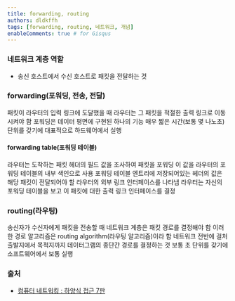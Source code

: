 ```yaml
---
title: forwarding, routing
authors: dldkffh
tags: [forwarding, routing, 네트워크, 개념]
enableComments: true # for Gisqus
---
```


### 네트워크 계층 역할

- 송신 호스트에서 수신 호스트로 패킷을 전달하는 것

### forwarding(포워딩, 전송, 전달)

패킷이 라우터의 입력 링크에 도달했을 때 라우터는 그 패킷을 적절한 출력 링크로 이동시켜야 함
포워딩은 데이터 평면에 구현된 하나의 기능
매우 짧은 시간(보통 몇 나노초) 단위를 갖기에 대표적으로 하드웨어에서 실행

#### forwarding table(포워딩 테이블)

라우터는 도착하는 패킷 헤더의 필드 값을 조사하여 패킷을 포워딩
이 값을 라우터의 포워딩 테이블의 내부 색인으로 사용
포워딩 테이블 엔트리에 저장되어있는 헤더의 값은 해당 패킷이 전달되어야 할 라우터의 외부 링크 인터페이스를 나타냄
라우터는 자신의 포워딩 테이블을 보고 이 패킷에 대한 출력 링크 인터페이스를 결정

### routing(라우팅)

송신자가 수신자에게 패킷을 전송할 때 네트워크 계층은 패킷 경로를 결정해야 함
이러한 경로 알고리즘은 routing algorithm(라우팅 알고리즘)이라 함
네트워크 전반에 걸처 출발지에서 목적지까지 데이터그램의 종단간 경로를 결정하는 것
보통 초 단위를 갖기에 소프트웨어에서 보통 실행

### 출처

- [컴퓨터 네트워킹 : 하양식 접근 7판](https://lib.seoul.go.kr/search/detail/CATTOT000001130839)
